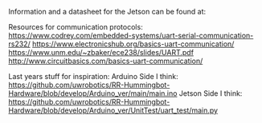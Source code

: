 Information and a datasheet for the Jetson can be found at:

Resources for communication protocols:
https://www.codrey.com/embedded-systems/uart-serial-communication-rs232/
https://www.electronicshub.org/basics-uart-communication/
https://www.unm.edu/~zbaker/ece238/slides/UART.pdf
http://www.circuitbasics.com/basics-uart-communication/

Last years stuff for inspiration:
Arduino Side I think: https://github.com/uwrobotics/RR-Hummingbot-Hardware/blob/develop/Arduino_ver/main/main.ino
Jetson Side I think: https://github.com/uwrobotics/RR-Hummingbot-Hardware/blob/develop/Arduino_ver/UnitTest/uart_test/main.py

